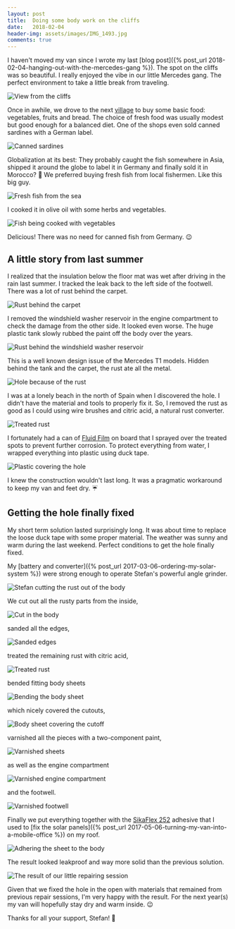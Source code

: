 ```yaml
---
layout: post
title:  Doing some body work on the cliffs
date:   2018-02-04
header-img: assets/images/IMG_1493.jpg
comments: true
---
```


I haven't moved my van since I wrote my last [blog post]({% post_url 2018-02-04-hanging-out-with-the-mercedes-gang %}).  The spot on the cliffs was so beautiful. I really enjoyed the vibe in our little Mercedes gang. The perfect environment to take a little break from traveling.

![View from the cliffs](/assets/images/IMG_1493.jpg)

Once in awhile, we drove to the next [village](https://www.google.com/maps/place/Imi+Ouaddar,+Morocco/) to buy some basic food: vegetables, fruits and bread. The choice of fresh food was usually modest but good enough for a balanced diet. One of the shops even sold canned sardines with a German label.

![Canned sardines](/assets/images/IMG_1497.jpg)

Globalization at its best: They probably caught the fish somewhere in Asia, shipped it around the globe to label it in Germany and finally sold it in Morocco? :thinking: We preferred buying fresh fish from local fishermen. Like this big guy.

![Fresh fish from the sea](/assets/images/IMG_1529.jpg)

I cooked it in olive oil with some herbs and vegetables.

![Fish being cooked with vegetables](/assets/images/IMG_1540.jpg)

Delicious! There was no need for canned fish from Germany. :wink:

## A little story from last summer

I realized that the insulation below the floor mat was wet after driving in the rain last summer. I tracked the leak back to the left side of the footwell. There was a lot of rust behind the carpet.

![Rust behind the carpet](/assets/images/IMG_9153.jpg)

I removed the windshield washer reservoir in the engine compartment to check the damage from the other side. It looked even worse. The huge plastic tank slowly rubbed the paint off the body over the years.

![Rust behind the windshield washer reservoir](/assets/images/IMG_9266.jpg)

This is a well known design issue of the Mercedes T1 models. Hidden behind the tank and the carpet, the rust ate all the metal.

![Hole because of the rust](/assets/images/IMG_9267.jpg)

I was at a lonely beach in the north of Spain when I discovered the hole. I didn't have the material and tools to properly fix it. So, I removed the rust as good as I could using wire brushes and citric acid, a natural rust converter.

![Treated rust](/assets/images/IMG_9278.jpg)

I fortunately had a can of [Fluid Film](https://www.amazon.de/gp/product/B002RAZX9E?tag=mumothhoofba-21) on board that I sprayed over the treated spots to prevent further corrosion. To protect everything from water, I wrapped everything into plastic using duck tape.

![Plastic covering the hole](/assets/images/IMG_9633.jpg)

I knew the construction wouldn't last long. It was a pragmatic workaround to keep my van and feet dry. :umbrella:

## Getting the hole finally fixed

My short term solution lasted surprisingly long. It was about time to replace the loose duck tape with some proper material. The weather was sunny and warm during the last weekend. Perfect conditions to get the hole finally fixed.

My [battery and converter]({% post_url 2017-03-06-ordering-my-solar-system %}) were strong enough to operate Stefan's powerful angle grinder.

![Stefan cutting the rust out of the body](/assets/images/IMG_1512.jpg)

We cut out all the rusty parts from the inside,

![Cut in the body](/assets/images/IMG_1513.jpg)

sanded all the edges,

![Sanded edges](/assets/images/IMG_1517.jpg)

treated the remaining rust with citric acid,

![Treated rust](/assets/images/IMG_1522.jpg)

bended fitting body sheets

![Bending the body sheet](/assets/images/IMG_1514.jpg)

which nicely covered the cutouts,

![Body sheet covering the cutoff](/assets/images/IMG_1526.jpg)

varnished all the pieces with a two-component paint,

![Varnished sheets](/assets/images/IMG_1528.jpg)

as well as the engine compartment

![Varnished engine compartment](/assets/images/IMG_1530.jpg)

and the footwell.

![Varnished footwell](/assets/images/IMG_1532.jpg)

Finally we put everything together with the [SikaFlex 252](https://www.amazon.de/gp/product/B01D8KCDDA?tag=mumothhoofba-21) adhesive that I used to [fix the solar panels]({% post_url 2017-05-06-turning-my-van-into-a-mobile-office %}) on my roof.

![Adhering the sheet to the body](/assets/images/IMG_1547.jpg)

The result looked leakproof and way more solid than the previous solution.

![The result of our little repairing session](/assets/images/IMG_1546.jpg)

Given that we fixed the hole in the open with materials that remained from previous repair sessions, I'm very happy with the result. For the next year(s) my van will hopefully stay dry and warm inside. :wink:

Thanks for all your support, Stefan! :muscle:

